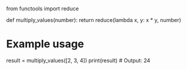 from functools import reduce

def multiply_values(number):
    return reduce(lambda x, y: x * y, number)

# Example usage
result = multiply_values([2, 3, 4])
print(result) # Output: 24

